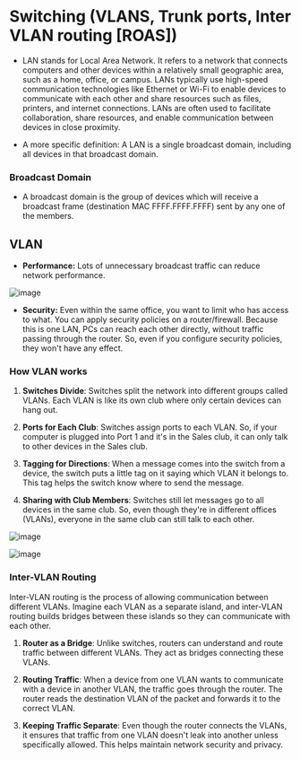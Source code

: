 # Switching (VLANS, Trunk ports, Inter VLAN routing [ROAS])

- LAN stands for Local Area Network. It refers to a network that connects computers and other devices within a relatively small geographic area, such as a home, office, or campus. LANs typically use high-speed communication technologies like Ethernet or Wi-Fi to enable devices to communicate with each other and share resources such as files, printers, and internet connections. LANs are often used to facilitate collaboration, share resources, and enable communication between devices in close proximity.

- A more specific definition: A LAN is a single broadcast domain, including all devices in that broadcast domain.

### Broadcast Domain 
- A broadcast domain is the group of devices which will receive a broadcast frame (destination MAC FFFF.FFFF.FFFF) sent by any one of the members.

## VLAN
- **Performance:** Lots of unnecessary broadcast traffic can reduce network performance.

![image](https://github.com/Rohail30/CNDC/assets/96627590/2c803b95-c67d-4c72-9a85-3ec511591d03)

- **Security:** Even within the same office, you want to limit who has access to what. You can apply security policies on a router/firewall. Because this is one LAN, PCs can reach each other directly, without traffic passing through the router. So, even if you configure security policies, they won't have any effect.

### How VLAN works
1. **Switches Divide**: Switches split the network into different groups called VLANs. Each VLAN is like its own club where only certain devices can hang out.

2. **Ports for Each Club**: Switches assign ports to each VLAN. So, if your computer is plugged into Port 1 and it's in the Sales club, it can only talk to other devices in the Sales club.

3. **Tagging for Directions**: When a message comes into the switch from a device, the switch puts a little tag on it saying which VLAN it belongs to. This tag helps the switch know where to send the message.

4. **Sharing with Club Members**: Switches still let messages go to all devices in the same club. So, even though they're in different offices (VLANs), everyone in the same club can still talk to each other.

![image](https://github.com/Rohail30/CNDC/assets/96627590/d62eb612-daec-411a-ad34-74501419a728)

![image](https://github.com/Rohail30/CNDC/assets/96627590/7df38d18-a356-4b8d-8506-ff17fff980cd)

### Inter-VLAN Routing
Inter-VLAN routing is the process of allowing communication between different VLANs. Imagine each VLAN as a separate island, and inter-VLAN routing builds bridges between these islands so they can communicate with each other.

1. **Router as a Bridge**: Unlike switches, routers can understand and route traffic between different VLANs. They act as bridges connecting these VLANs.

2. **Routing Traffic**: When a device from one VLAN wants to communicate with a device in another VLAN, the traffic goes through the router. The router reads the destination VLAN of the packet and forwards it to the correct VLAN.

3. **Keeping Traffic Separate**: Even though the router connects the VLANs, it ensures that traffic from one VLAN doesn't leak into another unless specifically allowed. This helps maintain network security and privacy.


















